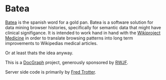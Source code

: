 # Batea

[Batea](https://en.wiktionary.org/wiki/batea) is the spanish word for a gold pan. 
Batea is a software solution for data mining browser histories, specifically for semantic data that might have clinical signifigance.
It is intended to work hand in hand with the [Wikiproject Medicine](https://en.wikipedia.org/wiki/Wikipedia:WikiProject_Medicine)  in order to translate browsing patterns into long term improvements to Wikipedias medical articles.

Or at least thats the idea anyway.

This is a [DocGraph](http://docgraph.org)  project, generously sponsored by [RWJF](http://www.rwjf.org).

Server side code is primarily by [Fred Trotter](http://fredtrotter.com).

